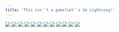 ```yaml
---
title: 'This isn''t a game!Let''s Go Lightning!'
---
```


![](pg144.jpg)
![](pg145.jpg)
![](pg146.jpg)
![](pg147.jpg)
![](pg148.jpg)
![](pg149.jpg)
![](pg150.jpg)
![](pg151.jpg)
![](pg152.jpg)
![](pg153.jpg)
![](pg154.jpg)
![](pg155.jpg)